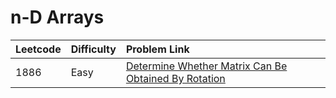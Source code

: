 # n-D Arrays



| Leetcode | Difficulty | Problem Link |
| :--- | :--- | :--- |
| 1886 | Easy | [Determine Whether Matrix Can Be Obtained By Rotation](../leetcode-easy/leetcode-1886-determine-whether-matrix-can-be-obtained-by-rotation.md) |

